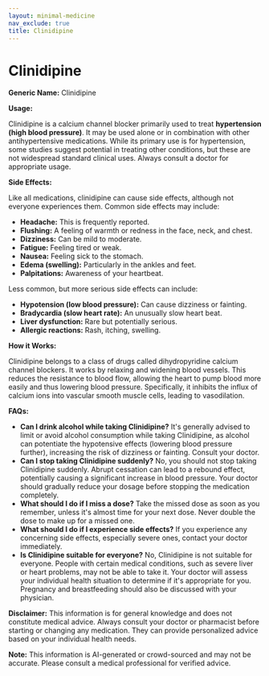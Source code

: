 ```yaml
---
layout: minimal-medicine
nav_exclude: true
title: Clinidipine
---
```


# Clinidipine

**Generic Name:** Clinidipine

**Usage:**

Clinidipine is a calcium channel blocker primarily used to treat **hypertension (high blood pressure)**.  It may be used alone or in combination with other antihypertensive medications.  While its primary use is for hypertension, some studies suggest potential in treating other conditions, but these are not widespread standard clinical uses.  Always consult a doctor for appropriate usage.

**Side Effects:**

Like all medications, clinidipine can cause side effects, although not everyone experiences them. Common side effects may include:

* **Headache:** This is frequently reported.
* **Flushing:** A feeling of warmth or redness in the face, neck, and chest.
* **Dizziness:** Can be mild to moderate.
* **Fatigue:** Feeling tired or weak.
* **Nausea:** Feeling sick to the stomach.
* **Edema (swelling):** Particularly in the ankles and feet.
* **Palpitations:** Awareness of your heartbeat.

Less common, but more serious side effects can include:

* **Hypotension (low blood pressure):** Can cause dizziness or fainting.
* **Bradycardia (slow heart rate):**  An unusually slow heart beat.
* **Liver dysfunction:**  Rare but potentially serious.
* **Allergic reactions:**  Rash, itching, swelling.


**How it Works:**

Clinidipine belongs to a class of drugs called dihydropyridine calcium channel blockers.  It works by relaxing and widening blood vessels. This reduces the resistance to blood flow, allowing the heart to pump blood more easily and thus lowering blood pressure.  Specifically, it inhibits the influx of calcium ions into vascular smooth muscle cells, leading to vasodilation.

**FAQs:**

* **Can I drink alcohol while taking Clinidipine?**  It's generally advised to limit or avoid alcohol consumption while taking Clinidipine, as alcohol can potentiate the hypotensive effects (lowering blood pressure further), increasing the risk of dizziness or fainting.  Consult your doctor.
* **Can I stop taking Clinidipine suddenly?** No, you should not stop taking Clinidipine suddenly.  Abrupt cessation can lead to a rebound effect, potentially causing a significant increase in blood pressure.  Your doctor should gradually reduce your dosage before stopping the medication completely.
* **What should I do if I miss a dose?** Take the missed dose as soon as you remember, unless it's almost time for your next dose.  Never double the dose to make up for a missed one.
* **What should I do if I experience side effects?**  If you experience any concerning side effects, especially severe ones, contact your doctor immediately.
* **Is Clinidipine suitable for everyone?**  No, Clinidipine is not suitable for everyone.  People with certain medical conditions, such as severe liver or heart problems, may not be able to take it.  Your doctor will assess your individual health situation to determine if it's appropriate for you.  Pregnancy and breastfeeding should also be discussed with your physician.


**Disclaimer:** This information is for general knowledge and does not constitute medical advice. Always consult your doctor or pharmacist before starting or changing any medication.  They can provide personalized advice based on your individual health needs.


**Note:** This information is AI-generated or crowd-sourced and may not be accurate. Please consult a medical professional for verified advice.